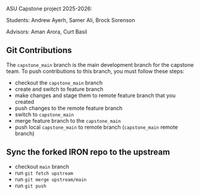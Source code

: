 ASU Capstone project 2025-2026:

Students:
    Andrew Ayerh, Samer Ali, Brock Sorenson

Advisors:
    Aman Arora, Curt Basil

## Git Contributions
The `capstone_main` branch is the main development branch for the capstone team.
To push contributions to this branch, you must follow these steps:
- checkout the `capstone_main` branch
- create and switch to feature branch
- make changes and stage them to remote feature branch that you created
- push changes to the remote feature branch
- switch to `capstone_main`
- merge feature branch to the `capstone_main`
- push local `capstone_main` to remote branch (`capstone_main` remote branch)


## Sync the forked IRON repo to the upstream
- checkout `main` branch
- run `git fetch upstream`
- run `git merge upstream/main`
- run `git push`
